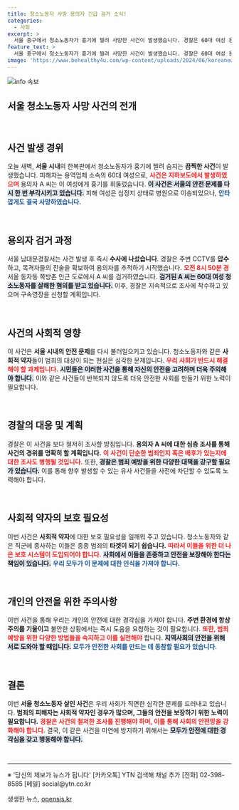 ```yaml
---
title: 청소노동자 사망 용의자 긴급 검거 소식!
categories:
  - 사회
excerpt: >
  서울 중구에서 청소노동자가 흉기에 찔려 사망한 사건이 발생했습니다. 경찰은 60대 여성 용의자를 신속히 검거하며, 사건의 전말을 조사 중입니다. 이 충격적인 범행의 뒤에는 어떤 사연이 숨겨져 있을까요?
feature_text: >
  서울 중구에서 청소노동자가 흉기에 찔려 사망한 사건이 발생했습니다. 경찰은 60대 여성 용의자를 신속히 검거하며, 사건의 전말을 조사 중입니다. 이 충격적인 범행의 뒤에는 어떤 사연이 숨겨져 있을까요?
image: 'https://www.behealthy4u.com/wp-content/uploads/2024/06/koreanews.jpg'
---
```


<p><img src="https://www.behealthy4u.com/wp-content/uploads/2024/06/koreanews.jpg" alt="info 속보" /></p>

<h2 data-ke-size="size26">서울 청소노동자 사망 사건의 전개</h2>

<p data-ke-size="size16">&nbsp;</p>

<h2 data-ke-size="size26">사건 발생 경위</h2>

<p data-ke-size="size16">오늘 새벽, <b>서울 시내</b>의 한복판에서 청소노동자가 흉기에 찔려 숨지는 <b>끔찍한 사건</b>이 발생했습니다. 피해자는 용역업체 소속의 60대 여성으로, <b><span style="color: #ee2323;">사건은 지하보도에서 발생하였으며</span></b> 용의자 A 씨는 이 여성에게 흉기를 휘둘렀습니다. <b><span style="background-color: #21538527;">이 사건은 서울의 안전 문제를 다시 한 번 부각시키고 있습니다.</span></b> 피해 여성은 심정지 상태로 병원으로 이송되었으나, <b><span style="color: #1a5490;">안타깝게도 결국 사망하였습니다.</span></b></p>

<p data-ke-size="size16">&nbsp;</p>

<h2 data-ke-size="size26">용의자 검거 과정</h2>

<p data-ke-size="size16">서울 남대문경찰서는 사건 발생 후 즉시 <b>수사에 나섰습니다</b>. 경찰은 주변 CCTV를 <b>압수</b>하고, 목격자들의 진술을 확보하여 용의자를 추적하기 시작했습니다. <b><span style="color: #ee2323;">오전 8시 50분 경</span></b> 서울 동자동 쪽방촌 인근 도로에서 A 씨를 검거하였습니다. <b><span style="background-color: #21538527;">검거된 A 씨는 60대 여성 청소노동자를 살해한 혐의를 받고 있습니다.</span></b> 이후, 경찰은 지속적으로 조사에 착수하고 있으며 구속영장을 신청할 계획입니다.</p>

<p data-ke-size="size16">&nbsp;</p>

<h2 data-ke-size="size26">사건의 사회적 영향</h2>

<p data-ke-size="size16">이 사건은 <b>서울 시내의 안전 문제</b>를 다시 불러일으키고 있습니다. 청소노동자와 같은 <b>사회적 약자</b>들이 범죄의 대상이 되는 현실은 심각한 문제입니다. <b><span style="color: #ee2323;">우리 사회가 반드시 해결해야 할 과제입니다.</span></b> <b><span style="background-color: #21538527;">시민들은 이러한 사건을 통해 자신의 안전을 고려하며 더욱 주의해야 합니다.</span></b> 이와 같은 사건들이 반복되지 않도록 더욱 안전한 사회를 만들기 위한 노력이 필요합니다.</p>

<p data-ke-size="size16">&nbsp;</p>

<h2 data-ke-size="size26">경찰의 대응 및 계획</h2>

<p data-ke-size="size16">경찰은 이 사건을 보다 철저히 조사할 방침입니다. <b>용의자 A 씨에 대한 심층 조사를 통해 사건의 경위를 명확히 할 계획입니다.</b> <b><span style="color: #ee2323;">이 사건이 단순한 범죄인지 혹은 배후가 있는지에 대한 조사도 병행될 것입니다.</span></b> 또한, <b><span style="background-color: #21538527;">경찰은 범죄 예방을 위한 다양한 대책을 강구할 필요가 있습니다.</span></b> 이를 통해 향후 발생할 수 있는 유사 사건들을 사전에 차단할 수 있도록 노력해야 합니다.</p>

<p data-ke-size="size16">&nbsp;</p>

<h2 data-ke-size="size26">사회적 약자의 보호 필요성</h2>

<p data-ke-size="size16">이번 사건은 <b>사회적 약자</b>에 대한 보호 필요성을 일깨워 주고 있습니다. 청소노동자와 같은 직군에 종사하는 이들은 종종 범죄의 <b>타겟이 되기 쉽습니다.</b> <b><span style="color: #ee2323;">따라서 이들을 위한 더 나은 보호 시스템이 도입되어야 합니다.</span></b> <b><span style="background-color: #21538527;">사회에서 이들을 존중하고 안전을 보장해야 한다는 책임이 있습니다.</span></b> <b><span style="color: #1a5490;">우리 모두가 이 문제에 대한 인식을 가져야 합니다.</span></b></p>

<p data-ke-size="size16">&nbsp;</p>

<h2 data-ke-size="size26">개인의 안전을 위한 주의사항</h2>

<p data-ke-size="size16">이번 사건을 통해 우리는 개인의 안전에 대한 경각심을 가져야 합니다. <b>주변 환경에 항상 주의를 기울이고</b> 불안한 상황에서는 즉시 도움을 요청하는 것이 필요합니다. <b><span style="color: #ee2323;">또한, 범죄 예방을 위한 다양한 방법들을 숙지하고 이를 실천해야</span></b> 합니다. <b><span style="background-color: #21538527;">지역사회의 안전을 위해 서로 도와야 할 때입니다.</span></b> <b><span style="color: #1a5490;">모두가 안전한 사회를 만드는 데 동참할 필요가 있습니다.</span></b></p>

<p data-ke-size="size16">&nbsp;</p>

<h2 data-ke-size="size26">결론</h2>

<p data-ke-size="size16">이번 <b>서울 청소노동자 살인 사건</b>은 우리 사회가 직면한 심각한 문제를 드러내고 있습니다. <b>범죄의 피해자는 사회적 약자인 경우가 많으며, 그들의 안전을 보장하기 위한 노력이 필요합니다.</b> <b><span style="color: #ee2323;">경찰은 사건의 철저한 조사를 진행해야 하며, 이를 통해 사회의 안전망을 강화해야 합니다.</span></b> 결국, 이 같은 사건을 미연에 방지하기 위해서는 <b><span style="background-color: #21538527;">모두가 안전에 대한 경각심을 갖고 행동해야 합니다.</span></b></p>

<p data-ke-size="size16">&nbsp;</p>

<hr>

<p data-ke-size="size16">※ '당신의 제보가 뉴스가 됩니다' [카카오톡] YTN 검색해 채널 추가 [전화] 02-398-8585 [메일] social@ytn.co.kr</p>
생생한 뉴스, <a href="https://opensis.kr" rel="dofollow">opensis.kr</a>



